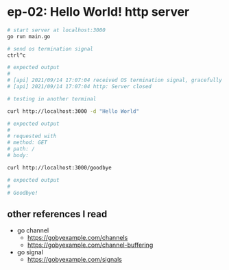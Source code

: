# ep-02: Hello World! http server

```bash
# start server at localhost:3000
go run main.go

# send os termination signal
ctrl^c

# expected output
#
# [api] 2021/09/14 17:07:04 received OS termination signal, gracefully shut downinterrupt
# [api] 2021/09/14 17:07:04 http: Server closed
```

```bash
# testing in another terminal

curl http://localhost:3000 -d "Hello World"

# expected output
#
# requested with
# method: GET
# path: /
# body:

curl http://localhost:3000/goodbye

# expected output
#
# Goodbye!
```

## other references I read

- go channel
  - <https://gobyexample.com/channels>
  - <https://gobyexample.com/channel-buffering>
- go signal
  - <https://gobyexample.com/signals>
